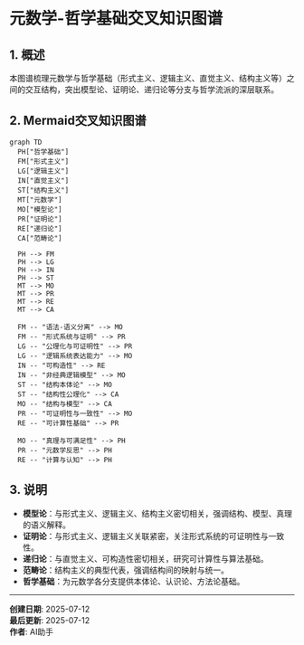 # 元数学-哲学基础交叉知识图谱

## 1. 概述

本图谱梳理元数学与哲学基础（形式主义、逻辑主义、直觉主义、结构主义等）之间的交互结构，突出模型论、证明论、递归论等分支与哲学流派的深层联系。

## 2. Mermaid交叉知识图谱

```mermaid
graph TD
  PH["哲学基础"]
  FM["形式主义"]
  LG["逻辑主义"]
  IN["直觉主义"]
  ST["结构主义"]
  MT["元数学"]
  MO["模型论"]
  PR["证明论"]
  RE["递归论"]
  CA["范畴论"]

  PH --> FM
  PH --> LG
  PH --> IN
  PH --> ST
  MT --> MO
  MT --> PR
  MT --> RE
  MT --> CA

  FM -- "语法-语义分离" --> MO
  FM -- "形式系统与证明" --> PR
  LG -- "公理化与可证明性" --> PR
  LG -- "逻辑系统表达能力" --> MO
  IN -- "可构造性" --> RE
  IN -- "非经典逻辑模型" --> MO
  ST -- "结构本体论" --> MO
  ST -- "结构性公理化" --> CA
  MO -- "结构与模型" --> CA
  PR -- "可证明性与一致性" --> MO
  RE -- "可计算性基础" --> PR

  MO -- "真理与可满足性" --> PH
  PR -- "元数学反思" --> PH
  RE -- "计算与认知" --> PH
```

## 3. 说明

- **模型论**：与形式主义、逻辑主义、结构主义密切相关，强调结构、模型、真理的语义解释。
- **证明论**：与形式主义、逻辑主义关联紧密，关注形式系统的可证明性与一致性。
- **递归论**：与直觉主义、可构造性密切相关，研究可计算性与算法基础。
- **范畴论**：结构主义的典型代表，强调结构间的映射与统一。
- **哲学基础**：为元数学各分支提供本体论、认识论、方法论基础。

---

**创建日期**: 2025-07-12  
**最后更新**: 2025-07-12  
**作者**: AI助手
